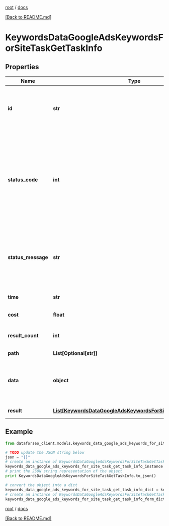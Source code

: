[root](./../ "root") / [docs](./ "docs")

[[Back to README.md]](./../README.md "[Back to README.md]")

# KeywordsDataGoogleAdsKeywordsForSiteTaskGetTaskInfo

## Properties

Name | Type | Description | Notes
------------ | ------------- | ------------- | -------------
**id** | **str** | task identifier unique task identifier in our system in the UUID format | [optional]
**status_code** | **int** | status code of the task generated by DataForSEO, can be within the following range: 10000-60000 you can find the full list of the response codes here | [optional]
**status_message** | **str** | informational message of the task you can find the full list of general informational messages here | [optional]
**time** | **str** | execution time, seconds | [optional]
**cost** | **float** | total tasks cost, USD | [optional]
**result_count** | **int** | number of elements in the result array | [optional]
**path** | **List[Optional[str]]** | URL path | [optional]
**data** | **object** | contains the same parameters that you specified in the POST request | [optional]
**result** | [**List[KeywordsDataGoogleAdsKeywordsForSiteTaskGetResultInfo]**](KeywordsDataGoogleAdsKeywordsForSiteTaskGetResultInfo.md) | array of results | [optional]

## Example

```python
from dataforseo_client.models.keywords_data_google_ads_keywords_for_site_task_get_task_info import KeywordsDataGoogleAdsKeywordsForSiteTaskGetTaskInfo

# TODO update the JSON string below
json = "{}"
# create an instance of KeywordsDataGoogleAdsKeywordsForSiteTaskGetTaskInfo from a JSON string
keywords_data_google_ads_keywords_for_site_task_get_task_info_instance = KeywordsDataGoogleAdsKeywordsForSiteTaskGetTaskInfo.from_json(json)
# print the JSON string representation of the object
print KeywordsDataGoogleAdsKeywordsForSiteTaskGetTaskInfo.to_json()

# convert the object into a dict
keywords_data_google_ads_keywords_for_site_task_get_task_info_dict = keywords_data_google_ads_keywords_for_site_task_get_task_info_instance.to_dict()
# create an instance of KeywordsDataGoogleAdsKeywordsForSiteTaskGetTaskInfo from a dict
keywords_data_google_ads_keywords_for_site_task_get_task_info_form_dict = keywords_data_google_ads_keywords_for_site_task_get_task_info.from_dict(keywords_data_google_ads_keywords_for_site_task_get_task_info_dict)
```

  

[root](./../ "root") / [docs](./ "docs")

[[Back to README.md]](./../README.md "[Back to README.md]")